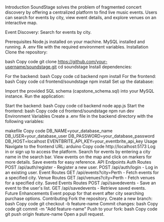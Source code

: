 Introduction
SoundStage solves the problem of fragmented concert discovery by offering a centralized platform to find live music events. Users can search for events by city, view event details, and explore venues on an interactive map.

Event Discovery: Search for events by city.

Prerequisites
Node.js installed on your machine.
MySQL installed and running.
A .env file with the required environment variables.
Installation
Clone the repository:

bash
Copy code
git clone https://github.com/your-username/soundstage.git
cd soundstage
Install dependencies:

For the backend:
bash
Copy code
cd backend
npm install
For the frontend:
bash
Copy code
cd frontend/soundstage
npm install
Set up the database:

Import the provided SQL schema (capstone_schema.sql) into your MySQL instance.
Run the application:

Start the backend:
bash
Copy code
cd backend
node app.js
Start the frontend:
bash
Copy code
cd frontend/soundstage
npm run dev
Environment Variables
Create a .env file in the backend directory with the following variables:

makefile
Copy code
DB_NAME=your_database_name
DB_USER=your_database_user
DB_PASSWORD=your_database_password
DB_HOST=localhost
EVENTBRITE_API_KEY=your_eventbrite_api_key
Usage
Navigate to the frontend URL:
arduino
Copy code
http://localhost:5173
Log in or sign up to access the platform.
Search for events by entering a city name in the search bar.
View events on the map and click on markers for more details.
Save events for easy reference.
API Endpoints
Auth Routes
POST /api/auth/register - Register a new user.
POST /api/auth/login - Log in an existing user.
Event Routes
GET /api/events?city=Perth - Fetch events for a specified city.
Venue Routes
GET /api/venues?city=Perth - Fetch venues for a specified city.
Saved Events Routes
POST /api/savedevents - Save an event to the user's list.
GET /api/savedevents - Retrieve saved events.
Future Enhancements
Event popup for that event after city searching
purchase options.
Contributing
Fork the repository.
Create a new branch:
bash
Copy code
git checkout -b feature-name
Commit changes:
bash
Copy code
git commit -m "Add feature-name"
Push to your fork:
bash
Copy code
git push origin feature-name
Open a pull request.

